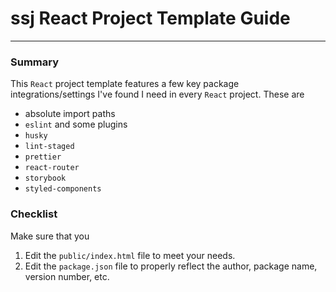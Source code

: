 # ssj React Project Template Guide

__________________

### Summary

This `React` project template features a few key package integrations/settings I've found I need in 
every
`React` project. These are

- absolute import paths
- `eslint` and some plugins
- `husky`
- `lint-staged`
- `prettier`
- `react-router`
- `storybook`
- `styled-components`

### Checklist
Make sure that you 
1. Edit the `public/index.html` file to meet your needs.
2. Edit the `package.json` file to properly reflect the author, package name, version number, etc. 
